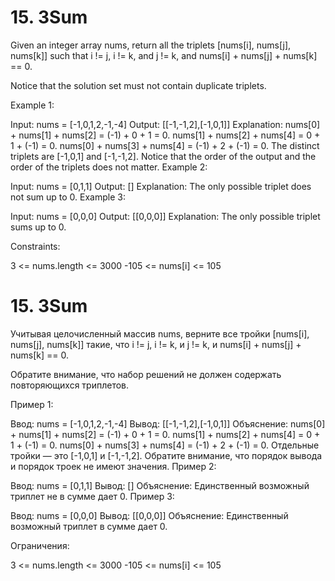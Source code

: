 # 15. 3Sum

Given an integer array nums, return all the triplets [nums[i], nums[j], nums[k]] such that i != j, i != k, and j != k, and nums[i] + nums[j] + nums[k] == 0.

Notice that the solution set must not contain duplicate triplets. 

Example 1:

Input: nums = [-1,0,1,2,-1,-4]
Output: [[-1,-1,2],[-1,0,1]]
Explanation: 
nums[0] + nums[1] + nums[2] = (-1) + 0 + 1 = 0.
nums[1] + nums[2] + nums[4] = 0 + 1 + (-1) = 0.
nums[0] + nums[3] + nums[4] = (-1) + 2 + (-1) = 0.
The distinct triplets are [-1,0,1] and [-1,-1,2].
Notice that the order of the output and the order of the triplets does not matter.
Example 2:

Input: nums = [0,1,1]
Output: []
Explanation: The only possible triplet does not sum up to 0.
Example 3:

Input: nums = [0,0,0]
Output: [[0,0,0]]
Explanation: The only possible triplet sums up to 0. 

Constraints:

3 <= nums.length <= 3000
-105 <= nums[i] <= 105

# 15. 3Sum

Учитывая целочисленный массив nums, верните все тройки [nums[i], nums[j], nums[k]] такие, что i != j, i != k, и j != k, и nums[i] + nums[j] + nums[k] == 0.

Обратите внимание, что набор решений не должен содержать повторяющихся триплетов. 

Пример 1:

Ввод: nums = [-1,0,1,2,-1,-4]
Вывод: [[-1,-1,2],[-1,0,1]]
Объяснение: 
nums[0] + nums[1] + nums[2] = (-1) + 0 + 1 = 0.
nums[1] + nums[2] + nums[4] = 0 + 1 + (-1) = 0.
nums[0] + nums[3] + nums[4] = (-1) + 2 + (-1) = 0.
 Отдельные тройки — это [-1,0,1] и [-1,-1,2].
 Обратите внимание, что порядок вывода и порядок троек не имеют значения.
Пример 2:

Ввод: nums = [0,1,1]
Вывод: []
Объяснение: Единственный возможный триплет не в сумме дает 0.
Пример 3:

Ввод: nums = [0,0,0]
Вывод: [[0,0,0]]
Объяснение: Единственный возможный триплет в сумме дает 0. 

Ограничения:

3 <= nums.length <= 3000
-105 <= nums[i] <= 105
